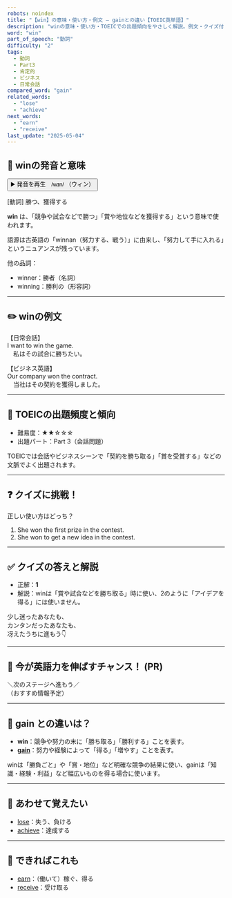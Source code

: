 ```yaml
---
robots: noindex
title: "【win】の意味・使い方・例文 ― gainとの違い【TOEIC英単語】"
description: "winの意味・使い方・TOEICでの出題傾向をやさしく解説。例文・クイズ付きでgainとの違いもわかりやすく学べます。"
word: "win"
part_of_speech: "動詞"
difficulty: "2"
tags:
  - 動詞
  - Part3
  - 肯定的
  - ビジネス
  - 日常会話
compared_word: "gain"
related_words:
  - "lose"
  - "achieve"
next_words:
  - "earn"
  - "receive"
last_update: "2025-05-04"
---
```


## 🔰 winの発音と意味

<button class="play-audio" onclick="playTTS('win')">
  <span class="play-audio-main">
    ▶️ 発音を再生　/wɪn/
  </span>
  <span class="play-audio-sub">
    （ウィン）
  </span>
</button>

[動詞] 勝つ、獲得する

**win** は、「競争や試合などで勝つ」「賞や地位などを獲得する」という意味で使われます。

語源は古英語の「winnan（努力する、戦う）」に由来し、「努力して手に入れる」というニュアンスが残っています。

他の品詞：  
- winner：勝者（名詞）
- winning：勝利の（形容詞）

---

## ✏️ winの例文

【日常会話】  
I want to win the game.  
　私はその試合に勝ちたい。

【ビジネス英語】  
Our company won the contract.  
　当社はその契約を獲得しました。

---

## 🎯 TOEICの出題頻度と傾向

- 難易度：★★☆☆☆
- 出題パート：Part 3（会話問題）

TOEICでは会話やビジネスシーンで「契約を勝ち取る」「賞を受賞する」などの文脈でよく出題されます。

---

## ❓ クイズに挑戦！

正しい使い方はどっち？

1. She won the first prize in the contest.  
2. She won to get a new idea in the contest.

---

## ✅ クイズの答えと解説

- 正解：**1**
- 解説：winは「賞や試合などを勝ち取る」時に使い、2のように「アイデアを得る」には使いません。

少し迷ったあなたも、  
カンタンだったあなたも、  
冴えたうちに進もう👇️

---

## 🚀 今が英語力を伸ばすチャンス！ (PR)

<div class="info-center">
＼次のステージへ進もう／<br>  
（おすすめ情報予定）
</div>

---

## 🤔  gain との違いは？

- **win**：競争や努力の末に「勝ち取る」「勝利する」ことを表す。
- **[gain](/word/gain)**：努力や経験によって「得る」「増やす」ことを表す。

winは「勝負ごと」や「賞・地位」など明確な競争の結果に使い、gainは「知識・経験・利益」など幅広いものを得る場合に使います。

---

## 🧩 あわせて覚えたい

- [lose](/word/lose)：失う、負ける
- [achieve](/word/achieve)：達成する

---

## 📖 できればこれも

- [earn](/word/earn)：（働いて）稼ぐ、得る
- [receive](/word/receive)：受け取る

<!-- cvid: aid48_bid07 -->
